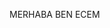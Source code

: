 MERHABA BEN ECEM
<br> <br>
<!--
**ecemklc/ecemklc** is a ✨ _special_ ✨ repository because its `README.md` (this file) appears on your GitHub profile.

Here are some ideas to get you started:

- 🌱 I’m currently learning Javascript and React
- 📫 How to reach me: https://linkedin.com/in/ecem-k%C4%B1l%C4%B1%C3%A7-729431230
-->
